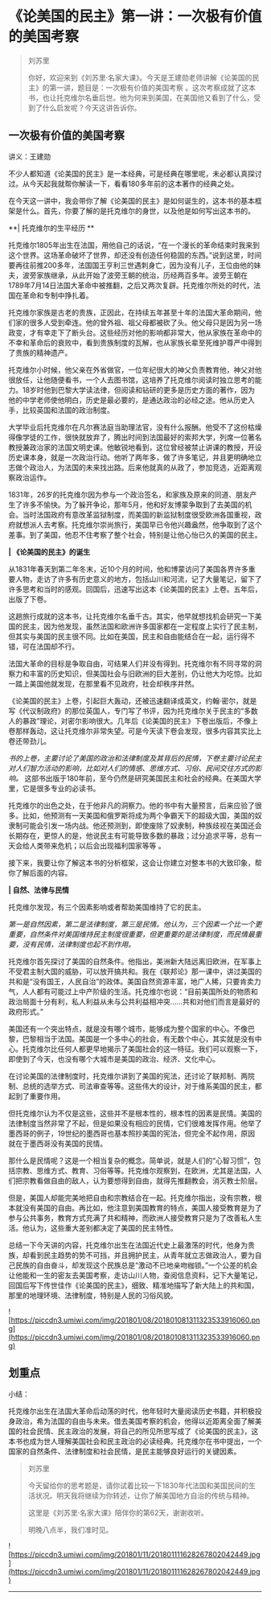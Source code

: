 # 《论美国的民主》第一讲：一次极有价值的美国考察

> 刘苏里
> 
> 你好，欢迎来到《刘苏里·名家大课》。今天是王建勋老师讲解《论美国的民主》的第一讲，题目是：一次极有价值的美国考察 。这次考察成就了这本书，也让托克维尔名垂后世。他为何来到美国，在美国他又看到了什么，受到了什么启发呢？今天这讲告诉你。

## 一次极有价值的美国考察

讲义：王建勋

不少人都知道《论美国的民主》是一本经典，可是经典在哪里呢，未必都认真探讨过。从今天起我就帮你解读一下，看看180多年前的这本著作的经典之处。

在今天这一讲中，我会带你了解《论美国的民主》是如何诞生的，这本书的基本框架是什么。首先，你要了解的是托克维尔的身世，以及他是如何写出这本书的。

 **| 托克维尔的生平经历 **

托克维尔1805年出生在法国，用他自己的话说，“在一个漫长的革命结束时我来到这个世界。这场革命破坏了世界，却还没有创造任何稳固的东西。”说到这里，时间要再往前推200多年，法国国王亨利三世遇刺身亡，因为没有儿子，王位由他的妹夫，波旁家族继承，从此开始了波旁王朝的统治，历经两百多年。波旁王朝在1789年7月14日法国大革命中被推翻，之后又两次复辟。托克维尔所处的时代，法国在革命和专制中挣扎着。

托克维尔家族是古老的贵族，正因此，在持续五年甚至十年的法国大革命期间，他们家的很多人受到牵连。他的曾外祖、祖父母都被砍了头。他父母只是因为另一场政变，才有幸走下了断头台。这些经历对他的影响都非常大，他从家族在革命中的不幸和革命后的衰败中，看到贵族制度的瓦解，也从家族长辈至死维护尊严中得到了贵族的精神遗产。

托克维尔小时候，他父亲在外省做官，一位年纪很大的神父负责教育他，神父对他很放任，让他随便看书，一个人去图书馆，这培养了托克维尔阅读时独立思考的能力。18岁时他到巴黎大学读法律，但阅读和钻研的更多是历史方面的著作，因为他的中学老师使他明白，历史是最必要的，是通达政治的必经之途。他从历史入手，比较英国和法国的政治制度。

大学毕业后托克维尔在凡尔赛法庭当助理法官，没有什么报酬。他受不了这份枯燥得像学徒的工作，很快就放弃了，腾出时间到法国最好的索邦大学，列席一位著名教授兼政治家的法国文明史课。他敏锐地看到，这位曾经被禁止讲课的教授，开设历史课本身，就是一次政治行动。他听了两年多，做了许多笔记，并且更明确地立志做个政治人，为法国的未来找出路。后来他就真的从政了，参加竞选，近距离观察政治运作。

1831年，26岁的托克维尔因为参与一个政治签名，和家族及原来的同道、朋友产生了许多不愉快。为了躲开争论，那年5月，他和好友博蒙争取到了去美国的机会。当时法国政府有意改革监狱制度，而美国的新监狱制度很受欧洲各国重视，政府就想派人去考察。托克维尔崇尚旅行，美国早已令他兴趣盎然，他争取到了这个差事。到了美国，他忍不住考察了整个社会，特别是让他心怡已久的美国的民主。

 **| 《论美国的民主》的诞生**

从1831年春天到第二年冬末，近10个月的时间，他和博蒙访问了美国各界许多重要人物，走访了许多有历史意义的地方，包括山川和河流，记了大量笔记，留下了许多思考和当时的感观。回国后，迅速写出这本《论美国的民主》上卷。五年后，出版了下卷。

这趟旅行成就的这本书，让托克维尔名垂千古。其实，他早就想找机会研究一下美国的民主，因为他发现，虽然法国和欧洲许多国家都在一定程度上实行了民主制，但其实与美国的民主很不同。比如在美国，民主和自由能结合在一起，运行得不错，可在法国却不行。

法国大革命的目标是争取自由，可结果人们并没有得到。托克维尔有不同寻常的洞察力和丰富的历史知识，但美国社会与旧欧洲的巨大差别，仍让他大为吃惊。比如一踏上美国他就发现，在那里看不见政府，社会却秩序井然。

《论美国的民主》上卷，引起巨大轰动，还被迅速翻译成英文，约翰·密尔，就是写《代议制政府》的那位英国人，专门写了书评，因为托克维尔关于民主的“多数人的暴政”理论，对密尔影响很大。几年后《论美国的民主》下卷出版后，不像上卷那样轰动，这让托克维尔非常失望。可是今天读下卷会发现，很多内容其实比上卷还带劲儿。

 *书的上卷，主要讨论了美国的政治和法律制度及其背后的民情，下卷主要讨论民主对人们智力活动的影响，比如对人们的情感、思维方式、习俗、民间交往方式的影响。* 这部书出版于180年前，至今仍然是研究美国民主和社会的经典。在美国大学里，它是很多专业的必读书。

托克维尔的出色之处，在于他非凡的洞察力。他的书中有大量预言，后来应验了很多。比如，他预测有一天美国和俄罗斯将成为两个争霸天下的超级大国，美国的奴隶制可能会引发一场内战。他还预测到，即使废除了奴隶制，种族歧视在美国还会长期存在，更惊人的是，他说民主有可能导致多数的暴政；过分追求平等，总有一天会给人类带来危机；以后会出现福利国家等等 。

接下来，我要让你了解这本书的分析框架，这会让你建立对整本书的大致印象，帮你了解后面的内容。

 **| 自然、法律与民情**

托克维尔发现，有三个因素影响或者帮助美国维持了它的民主。

 *第一是自然因素，第二是法律制度，第三是民情。他认为，三个因素一个比一个更重要，自然条件对美国维持民主制度很重要，但更重要的是法律制度，而民情最重要，没有民情，法律制度也起不到作用。*

托克维尔首先探讨了美国的自然条件。他指出，美洲新大陆远离旧欧洲，在军事上不受君主制大国的威胁，可以放开搞共和。我在《联邦论》那一课中，讲过美国的共和是“没有国王，人民自治”的政体。美国自然资源丰富，地广人稀，只要肯卖力气，人人都有可能过上中产阶级的生活。托克维尔也说：“目前美国所处的物质和政治局面十分有利，私人利益从未与公共利益相冲突……共和对他们而言是最好的政府形式。”

美国还有一个突出特点，就是没有哪个城市，能够成为整个国家的中心。不像巴黎，巴黎相当于法国。美国是一个多中心的社会，有无数个中心，其实就是没有中心。托克维尔比任何人都更早地揭示了美国社会的这一特征。我们可以观察一下，即使到了今天，也没有哪个大城市是美国的政治、经济、文化中心。

在讨论美国的法律制度时，托克维尔讲到了美国的宪法，还讨论了联邦制、两院制、总统的选举方式、司法审查等等。这些伟大的设计，对于维系美国的民主，都起到了重要作用。

但托克维尔认为不仅是这些，这些并不是根本性的，根本性的因素是民情。美国的法律制度当然非常了不起，但是如果没有相应的民情，它们很难发挥作用。他举了墨西哥的例子，19世纪的墨西哥也基本照抄美国的宪法，但完全不起作用，原因就在于墨西哥没有美国的民情。

那什么是民情呢？这是一个相当复杂的概念。简单说，就是人们的“心智习惯”，包括宗教、思维方式、教育、习俗等等。托克维尔观察到，在欧洲，尤其是法国，人们把宗教看做自由的敌人，认为要想得到自由，就得先推翻教会，消灭教士阶层。

但是，美国人却能完美地把自由和宗教结合在一起。托克维尔指出，没有宗教，根本就没有美国的自由。再比如，他注意到美国教育的特点，美国人接受教育是为了参与公共事务，教育方式充满了共和精神，而欧洲人接受教育只是为了改善私人生活。他认为，这些重大差别都决定了美国的民主特性。

总结一下今天讲的内容，托克维尔出生在法国近代史上最激荡的时代，他身为贵族，却看到民主趋势的势不可挡，并且拥护民主，从青年就立志做政治人，要为自己民族的自由奋斗，却发现这个民族总是“激动不已地亲吻枷锁。”一个公差的机会让他能和一生的密友去美国考察，走访山川人物，查阅信息资料，记下大量笔记，回国后写下传世佳作《论美国的民主》，细致、精准地描写了新大陆上的共和国，那里的地理环境、法律制度，特别是人民的习俗风貌。

![https://piccdn3.umiwi.com/img/201801/08/201801081311323533916060.png](https://piccdn3.umiwi.com/img/201801/08/201801081311323533916060.png)

## 划重点

小结：

托克维尔出生在法国大革命后动荡的时代，他年轻时大量阅读历史书籍，并积极投身政治，希为法国的自由与未来。借去美国考察的机会，他得以近距离全面了解美国的社会民情、民主政治的发展，将自己的所见所思写成了《论美国的民主》，这本书也成为世人理解美国社会和民主政治的必读经典。托克维尔在书中提出，一个国家的自然条件、法律制度和社会民情，是民主能够良好运行的关键因素。

> 刘苏里
> 
> 今天留给你的思考题是，请你试着比较一下1830年代法国和美国民间的生活状况。明天我将继续为你转述，让你了解美国地方自治的传统与精神。
> 
> 这里是《刘苏里·名家大课》陪伴你的第62天，谢谢收听。
> 
> 明晚八点半，我们准时见。

![https://piccdn3.umiwi.com/img/201801/11/201801111628267802042449.jpg](https://piccdn3.umiwi.com/img/201801/11/201801111628267802042449.jpg)

---
